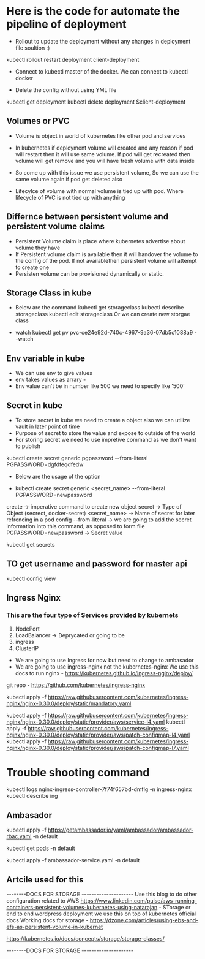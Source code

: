 # Here is the code for automate the pipeline of deployment 

- Rollout to update the deployment without any changes in deployment file soultion :) 

kubectl rollout restart deployment client-deployment

- Connect to kubectl master of the docker. We can connect to kubectl docker 


- Delete the config without using YML file 

kubectl get deployment
kubectl delete deployment $client-deployment

## Volumes or PVC 

- Volume is object in world of kubernetes like other pod and services 


- In kubernetes if deployment volume will created and any reason if pod will restart then it will use same volume. If pod will get recreated then volume will get remove and you will have fresh volume with data inside 
- So come up with this issue we use persistent volume, So we can use the same volume again if pod get deleted also 
- Lifecylce of volume with normal volume is tied up with pod. Where lifecycle of PVC is not tied up with anything 


## Differnce between persistent volume and persistent volume claims 

- Persistent Volume claim is place where kubernetes advertise about volume they have 
- If Persistent volume claim  is available then it will handover the volume to the config of the pod. If not availablethen persistent volume will attempt to create one 
- Persisten volume can be provisioned dynamically or static. 

## Storage Class in kube 

- Below are the command 
kubectl get storageclass
kubectl describe storageclass
kubectl edit storageclass
Or we can create new storgae class 

- watch
kubectl get pv pvc-ce24e92d-740c-4967-9a36-07db5c1088a9 --watch 

## Env variable in kube

- We can use env to give values 
- env takes values as arrary - 
- Env value can't be in number like 500 we need to specify like '500'
## Secret in kube

- To store secret in kube we need to create a object also we can utilize vault in later point of time 
- Purpose of secret to store the value and expose to outside of the world 
- For storing secret we need to use impretive command as we don't want to publish 


kubectl create secret generic pgpassword --from-literal PGPASSWORD=dgfdfeqdfedw

- Below are the usage of the option 

- kubectl create secret generic <secret_name> --from-literal PGPASSWORD=newpassword

create -> imperative command to create new object 
secret -> Type of Object (secrect, docker-secret)
<secret_name> -> Name of secret for later refrencing in a pod config 
--from-literal -> we are going to add the secret information into this command, as opposed to form file 
PGPASSWORD=newpassword -> Secret value 

kubectl get secrets

## TO get username and password for master api 
kubectl config view

## Ingress Nginx 
### This are the four type of Services provided by kubernets 
1) NodePort 
2) LoadBalancer -> Deprycated or going to be 
3) ingress
4) ClusterIP 

- We are going to use Ingress for now but need to change to ambasador
- We are going to use ingress-nginx not the kubernetes-nginx
We use this docs to run nginx - https://kubernetes.github.io/ingress-nginx/deploy/

git repo - https://github.com/kubernetes/ingress-nginx

kubectl apply -f https://raw.githubusercontent.com/kubernetes/ingress-nginx/nginx-0.30.0/deploy/static/mandatory.yaml

kubectl apply -f https://raw.githubusercontent.com/kubernetes/ingress-nginx/nginx-0.30.0/deploy/static/provider/aws/service-l4.yaml
kubectl apply -f https://raw.githubusercontent.com/kubernetes/ingress-nginx/nginx-0.30.0/deploy/static/provider/aws/patch-configmap-l4.yaml
kubectl apply -f https://raw.githubusercontent.com/kubernetes/ingress-nginx/nginx-0.30.0/deploy/static/provider/aws/patch-configmap-l7.yaml

# Trouble shooting command 
kubectl logs nginx-ingress-controller-7f74f657bd-dmflg -n ingress-nginx
kubectl describe ing


## Ambasador 

kubectl apply -f https://getambassador.io/yaml/ambassador/ambassador-rbac.yaml -n default

kubectl get pods -n default

kubectl apply -f ambassador-service.yaml -n default

## Artcile used for this 

--------DOCS FOR STORAGE ---------------------
Use this blog to do other configuration related to AWS 
https://www.linkedin.com/pulse/aws-running-containers-persistent-volumes-kubernetes-using-natarajan - STorage or end to end wordpress deployment we use this on top of kubernetes official docs 
Working docs for storage - https://dzone.com/articles/using-ebs-and-efs-as-persistent-volume-in-kubernet

https://kubernetes.io/docs/concepts/storage/storage-classes/

--------DOCS FOR STORAGE ---------------------

